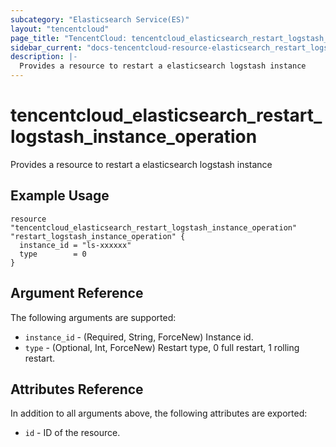 ```yaml
---
subcategory: "Elasticsearch Service(ES)"
layout: "tencentcloud"
page_title: "TencentCloud: tencentcloud_elasticsearch_restart_logstash_instance_operation"
sidebar_current: "docs-tencentcloud-resource-elasticsearch_restart_logstash_instance_operation"
description: |-
  Provides a resource to restart a elasticsearch logstash instance
---
```


# tencentcloud_elasticsearch_restart_logstash_instance_operation

Provides a resource to restart a elasticsearch logstash instance

## Example Usage

```hcl
resource "tencentcloud_elasticsearch_restart_logstash_instance_operation" "restart_logstash_instance_operation" {
  instance_id = "ls-xxxxxx"
  type        = 0
}
```

## Argument Reference

The following arguments are supported:

* `instance_id` - (Required, String, ForceNew) Instance id.
* `type` - (Optional, Int, ForceNew) Restart type, 0 full restart, 1 rolling restart.

## Attributes Reference

In addition to all arguments above, the following attributes are exported:

* `id` - ID of the resource.



